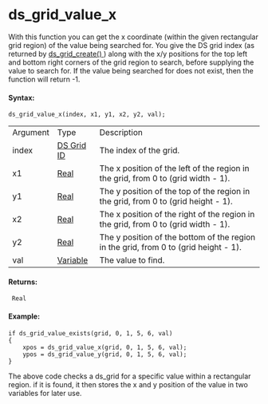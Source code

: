 # ds_grid_value_x

With this function you can get the x coordinate (within the given
rectangular grid region) of the value being searched for. You give the
DS grid index (as returned by [ ds_grid_create() ](ds_grid_create) )
along with the x/y positions for the top left and bottom right corners
of the grid region to search, before supplying the value to search for.
If the value being searched for does not exist, then the function will
return -1.

#### Syntax:

``` gml
ds_grid_value_x(index, x1, y1, x2, y2, val);
```

|          |                                                                                                             |                                                                                      |
|----------|-------------------------------------------------------------------------------------------------------------|--------------------------------------------------------------------------------------|
| Argument | Type                                                                                                        | Description                                                                          |
| index    |  [DS Grid ID](../../../../../GameMaker_Language/GML_Reference/Data_Structures/DS_Grids/ds_grid_create)  | The index of the grid.                                                               |
| x1       |  [Real](../../../../../GameMaker_Language/GML_Overview/Data_Types)                                      | The x position of the left of the region in the grid, from 0 to (grid width - 1).    |
| y1       |  [Real](../../../../../GameMaker_Language/GML_Overview/Data_Types)                                      | The y position of the top of the region in the grid, from 0 to (grid height - 1).    |
| x2       |  [Real](../../../../../GameMaker_Language/GML_Overview/Data_Types)                                      | The x position of the right of the region in the grid, from 0 to (grid width - 1).   |
| y2       |  [Real](../../../../../GameMaker_Language/GML_Overview/Data_Types)                                      | The y position of the bottom of the region in the grid, from 0 to (grid height - 1). |
| val      |  [Variable](../../../../../GameMaker_Language/GML_Overview/Data_Types#variable)                         | The value to find.                                                                   |

#### Returns:

``` gml
 Real
```

#### Example:

``` gml
if ds_grid_value_exists(grid, 0, 1, 5, 6, val)
{
    xpos = ds_grid_value_x(grid, 0, 1, 5, 6, val);
    ypos = ds_grid_value_y(grid, 0, 1, 5, 6, val);
}
```

The above code checks a ds_grid for a specific value within a
rectangular region. if it is found, it then stores the x and y position
of the value in two variables for later use.
